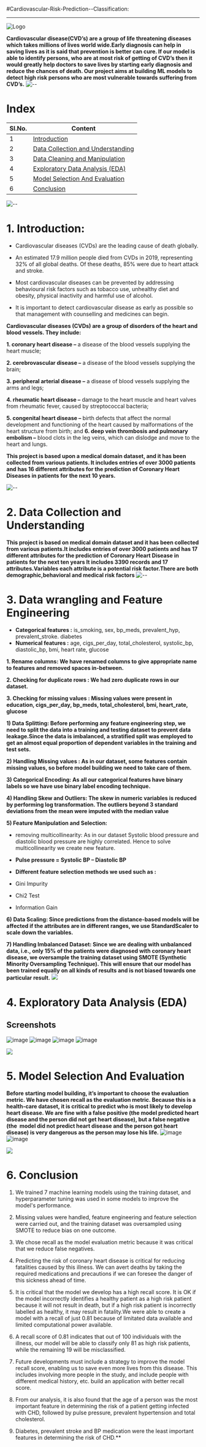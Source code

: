 #Cardiovascular-Risk-Prediction--Classification:

---
![Logo](https://d1aueex22ha5si.cloudfront.net/Conference/423/BackGround/Cardio%20care-1549632167059.gif)

**Cardiovascular disease(CVD’s) are a group of life threatening diseases which takes millions of lives world wide.Early diagnosis can help in saving lives as it is said that prevention is better can cure. If our model is able to identify persons, who are at most risk of getting of CVD’s  then it would greatly help doctors to save lives by starting early diagnosis and reduce the chances of death.
Our project aims at building ML models to detect high risk persons who are most vulnerable towards suffering from CVD’s.** 
![--](https://raw.githubusercontent.com/andreasbm/readme/master/assets/lines/rainbow.png)
# **Index**

|  SI.No.            |   Content                                                              |
| ----------------- | ------------------------------------------------------------------ |
| 1 | <a href = "https://github.com/omkardesai98/Cardiovascular-Risk-Prediction#1-Introduction"> Introduction </a> |
| 2| <a href = "https://github.com/omkardesai98/Cardiovascular-Risk-Prediction#1-Data Collection and Understanding"> Data Collection and Understanding </a> |
| 3 | <a href = "https://github.com/omkardesai98/Cardiovascular-Risk-Prediction#1-Data Cleaning and Manipulation"> Data Cleaning and Manipulation </a> |
| 4 | <a href = "https://github.com/omkardesai98/Cardiovascular-Risk-Prediction#1-Exploratory Data Analysis (EDA)"> Exploratory Data Analysis (EDA) </a>  |
| 5 | <a href = "https://github.com/omkardesai98/Cardiovascular-Risk-Prediction#1-Model Selection And Evaluation"> Model Selection And Evaluation </a>  |
| 6 | <a href = "https://github.com/omkardesai98/Cardiovascular-Risk-Prediction#1-Conclusion">Conclusion </a>  |

![--](https://raw.githubusercontent.com/andreasbm/readme/master/assets/lines/rainbow.png)

# **1. Introduction**:
*   Cardiovascular diseases (CVDs) are the leading cause of death globally.
*   An estimated 17.9 million people died from CVDs in 2019, representing 32% of 
all global deaths. Of these deaths, 85% were due to heart attack and stroke.

*   Most cardiovascular diseases can be prevented by addressing behavioural risk factors such as tobacco use, unhealthy diet and obesity, physical inactivity and harmful use of alcohol.
*   It is important to detect cardiovascular disease as early as possible so that management with counselling and medicines can begin.

**Cardiovascular diseases (CVDs) are a group of disorders of the heart and blood vessels. They include:**

**1. coronary heart disease –** a disease of the blood vessels supplying the heart muscle;

**2. cerebrovascular disease –** a disease of the blood vessels supplying the brain;

**3. peripheral arterial disease –** a disease of blood vessels supplying the arms and legs;

**4. rheumatic heart disease –** damage to the heart muscle and heart valves from rheumatic fever, caused by streptococcal bacteria;

**5. congenital heart disease –** birth defects that affect the normal development and functioning of the heart caused by malformations of the heart structure from birth;
 and
**6. deep vein thrombosis and pulmonary embolism –** blood clots in the leg veins, which can dislodge and move to the heart and lungs.


**This project is based upon a medical domain dataset, and it has been collected from various patients. It includes entries of over 3000 patients and has 16 different attributes for the prediction of Coronary Heart Diseases in patients for the next 10 years.**

![--](https://raw.githubusercontent.com/andreasbm/readme/master/assets/lines/rainbow.png)

# **2. Data Collection and Understanding**
**This project is based on medical domain dataset and it has been collected from various patients.It includes entries of over 3000 patients and has 17 different attributes for the prediction of Coronary Heart Disease in patients for the next ten years
It includes 3390 records and 17 attributes.Variables each attribute is a potential risk factor.There are both demographic,behavioral and medical risk factors**
![--](https://raw.githubusercontent.com/andreasbm/readme/master/assets/lines/rainbow.png)

# **3. Data wrangling and Feature Engineering**

* **Categorical features :** is_smoking, sex, bp_meds, prevalent_hyp, prevalent_stroke. diabetes
* **Numerical features :**  age, cigs_per_day, total_cholesterol, systolic_bp, diastolic_bp, bmi, heart rate, glucose

**1. Rename columns: We have renamed columns to give appropriate name to features and removed spaces in-between.**

**2. Checking for duplicate rows : We had zero duplicate rows in our dataset.**

**3. Checking for missing values : Missing values were present in  education, cigs_per_day, bp_meds, total_cholesterol, bmi, heart_rate, glucose**

**1) Data Splitting: Before performing any feature engineering step, we need to split the data into a training and testing dataset to prevent data leakage.Since the data is imbalanced, a stratified split was employed to get an almost equal proportion of dependent variables in the training and test sets.**

**2) Handling Missing values : As in our dataset, some features contain missing values, so before model building we need to take care of them.**

**3) Categorical Encoding: As all our categorical features have binary labels so we have use binary label encoding technique.**

**4) Handling Skew and Outliers: The skew in numeric variables is reduced by performing log transformation.
The outliers beyond 3 standard deviations from the mean were imputed with the median value**

**5) Feature Manipulation and Selection:**
* removing multicollinearity: As in our dataset Systolic blood pressure and diastolic blood pressure are highly correlated. Hence to solve multicollinearity we create new feature.
* **Pulse pressure = Systolic BP – Diastolic BP**

* **Different feature selection methods we used such as :**
* Gini Impurity
* Chi2 Test 
* Information Gain

**6) Data Scaling: Since predictions from the distance-based models will be affected if the attributes are in different ranges, we use StandardScaler to scale down the variables.**

**7) Handling Imbalanced Dataset:
Since we are dealing with unbalanced data, i.e., only 15% of the patients were diagnosed with coronary heart disease, we oversample the training dataset using SMOTE (Synthetic Minority Oversampling Technique).
This will ensure that our model has been trained equally on all kinds of results and is not biased towards one particular result.**
![](https://raw.githubusercontent.com/andreasbm/readme/master/assets/lines/rainbow.png)

# **4. Exploratory Data Analysis (EDA)** 
## Screenshots
![image](https://user-images.githubusercontent.com/106911079/219087143-da1bded9-c2b5-4bbc-81b2-9028e1863331.png)
![image](https://user-images.githubusercontent.com/106911079/219089372-b200f698-a8af-4c8a-bd4d-393261afbae8.png)
![image](https://user-images.githubusercontent.com/106911079/219089816-16db003d-4e7c-4705-a7b2-a479378fcefd.png)
![image](https://user-images.githubusercontent.com/106911079/219089974-8cae7c40-3af4-4d8d-a540-6a1f650c9b74.png)


![](https://raw.githubusercontent.com/andreasbm/readme/master/assets/lines/rainbow.png)
# **5. Model Selection And Evaluation**
**Before starting model building, it’s important to choose the evaluation metric.
We have chosen recall as the evaluation metric. Because this is a health-care dataset, it is critical to predict who is most likely to develop heart disease. We are fine with a false positive (the model predicted heart disease and the person did not get heart disease), but a false negative (the  model did not predict heart disease and the person got heart disease) is very dangerous as the person may lose his life.**
![image](https://user-images.githubusercontent.com/106911079/219090249-aee49a19-2296-4a63-be24-015101e0eae4.png)
![image](https://user-images.githubusercontent.com/106911079/219090387-5c3a3660-ad55-4f45-b873-86d4dbd7adab.png)

![](https://raw.githubusercontent.com/andreasbm/readme/master/assets/lines/rainbow.png)
# **6. Conclusion**
 1) We trained 7 machine learning models using the training dataset, and hyperparameter tuning was used in some models to improve the model's performance.

2) Missing values were handled, feature engineering and feature selection were carried out, and the training dataset was oversampled using SMOTE to reduce bias on one outcome.

3) We chose recall as the model evaluation metric because it was critical that we reduce false negatives.

4) Predicting the risk of coronary heart disease is critical for reducing fatalities caused by this illness. We can avert deaths by taking the required medications and precautions if we can foresee the danger of this sickness ahead of time.

5) It is critical that the model we develop has a high recall score. It is OK if the model incorrectly identifies a healthy patient as a high risk patient because it will not result in death, but if a high risk patient is incorrectly labelled as healthy, it may result in fatality.We were able to create a model with a recall of just 0.81 because of limitated data available and limited computational power available.

6) A recall score of 0.81 indicates that out of 100 individuals with the illness, our model will be able to classify only 81 as high risk patients, while the remaining  19 will be misclassified.

7) Future developments must include a strategy to improve the model recall score, enabling us to save even more lives from this disease. This includes involving more people in the study, and include people with different medical history, etc. build an application with better recall score.

8) From our analysis, it is also found that the age of a person was the most important feature in determining the risk of a patient getting infected with CHD, followed by pulse pressure, prevalent hypertension and total cholesterol.

9) Diabetes, prevalent stroke and BP medication were the least important features in determining the risk of CHD.**
